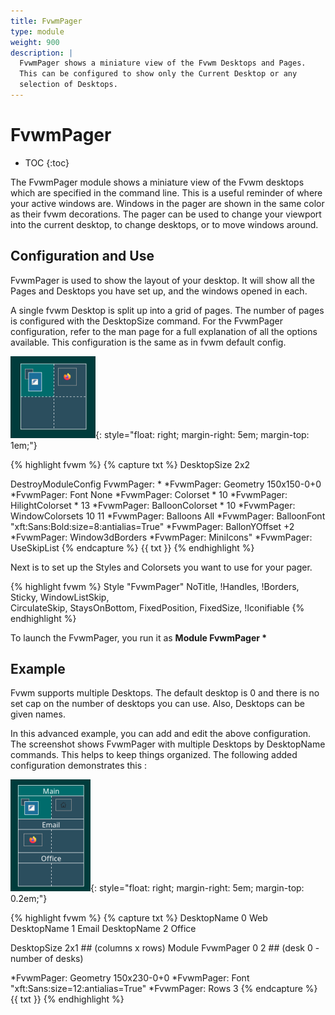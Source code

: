 ```yaml
---
title: FvwmPager
type: module
weight: 900
description: |
  FvwmPager shows a miniature view of the Fvwm Desktops and Pages.
  This can be configured to show only the Current Desktop or any
  selection of Desktops.
---
```

# FvwmPager

* TOC
{:toc}

The FvwmPager module shows a miniature view of the Fvwm desktops which are
specified in the command line. This is a useful reminder of where your
active windows are. Windows in the pager are shown in the same color as
their fvwm decorations.  The pager can be used to change your viewport into
the current desktop, to change desktops, or to move windows around.

## Configuration and Use

FvwmPager is used to show the layout of your desktop. It will show all the Pages
and Desktops you have set up, and the windows opened in each.

A single fvwm Desktop is split up into a grid of pages. The number of pages is
configured with the DesktopSize command. For the FvwmPager configuration, refer
to the man page for a full explanation of all the options available. This
configuration is the same as in fvwm default config.

![image](pager2x2.png){: style="float: right; margin-right: 5em; margin-top: 1em;"}

{% highlight fvwm %}
{% capture txt %}
DesktopSize 2x2

DestroyModuleConfig FvwmPager: *
*FvwmPager: Geometry 150x150-0+0
*FvwmPager: Font None
*FvwmPager: Colorset * 10
*FvwmPager: HilightColorset * 13
*FvwmPager: BalloonColorset * 10
*FvwmPager: WindowColorsets 10 11
*FvwmPager: Balloons All
*FvwmPager: BalloonFont "xft:Sans:Bold:size=8:antialias=True"
*FvwmPager: BallonYOffset +2
*FvwmPager: Window3dBorders
*FvwmPager: MiniIcons"
*FvwmPager: UseSkipList
{% endcapture %}
{{ txt }}
{% endhighlight %}

Next is to set up the Styles and Colorsets you want to use for your pager.

{% highlight fvwm %}
Style "FvwmPager" NoTitle, !Handles, !Borders, Sticky, WindowListSkip, \
 CirculateSkip, StaysOnBottom, FixedPosition, FixedSize, !Iconifiable
{% endhighlight %}

To launch the FvwmPager, you run it as <strong>Module FvwmPager * </strong>

## Example

Fvwm supports multiple Desktops. The default desktop is 0 and there is no set cap
on the number of desktops you can use. Also, Desktops can be given names.

In this advanced example, you can add and edit the above configuration. The
screenshot shows FvwmPager with multiple Desktops by DesktopName commands. This
helps to keep things organized. The following added configuration demonstrates this :

![image](pager3desk.png){: style="float: right; margin-right: 5em; margin-top: 0.2em;"}

{% highlight fvwm %}
{% capture txt %}
DesktopName 0 Web
DesktopName 1 Email
DesktopName 2 Office

DesktopSize 2x1  ## (columns x rows)
Module FvwmPager 0 2 ## (desk 0 - number of desks)

*FvwmPager: Geometry 150x230-0+0
*FvwmPager: Font "xft:Sans:size=12:antialias=True"
*FvwmPager: Rows 3
{% endcapture %}
{{ txt }}
{% endhighlight %}
